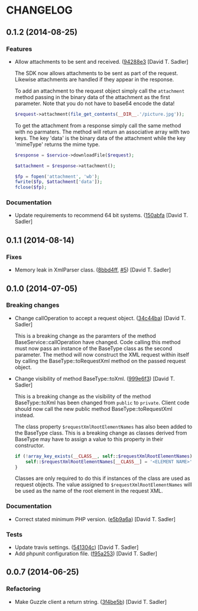 CHANGELOG
=========

0.1.2 (2014-08-25)
------------------

### Features

* Allow attachments to be sent and received. ([94288e3](https://github.com/davidtsadler/ebay-sdk/commit/94288e3a460d0d52a9cc2b6f2aca0a86130369ec) [David T. Sadler]

  The SDK now allows attachments to be sent as part of the request.
  Likewise attachments are handled if they appear in the response.

  To add an attachment to the request object simply call the `attachment`
  method passing in the binary data of the attachment as the first
  parameter. Note that you do not have to base64 encode the data!

  ```php
  $request->attachment(file_get_contents(__DIR__.'/picture.jpg'));
  ```

  To get the attachment from a response simply call the same method with
  no parmaters. The method will return an associative array with two keys.
  The key 'data' is the binary data of the attachment while the key
  'mimeType' returns the mime type.

  ```php
  $response = $service->downloadFile($request);

  $attachment = $response->attachment();

  $fp = fopen('attachment', 'wb');
  fwrite($fp, $attachment['data']);
  fclose($fp);
  ```

### Documentation

* Update requirements to recommend 64 bit systems. ([150abfa](https://github.com/davidtsadler/ebay-sdk/commit/150abfae02699875f86806fbb274d4ae98089e7f) [David T. Sadler]

0.1.1 (2014-08-14)
------------------

### Fixes

* Memory leak in XmlParser class. ([8bbd4ff](https://github.com/davidtsadler/ebay-sdk/commit/8bbd4ffde833f13936f1d1607ef559609e706a71), [#5](https://github.com/davidtsadler/ebay-sdk/issues/5)) [David T. Sadler]

0.1.0 (2014-07-05)
------------------

### Breaking changes

* Change callOperation to accept a request object. ([34c44ba](https://github.com/davidtsadler/ebay-sdk/commit/34c44ba166fc9fcac0656073ed6a68b7c5f97eea)) [David T. Sadler]

  This is a breaking change as the paramters of the method
  BaseService::callOperation have changed. Code calling this method must
  now pass an instance of the BaseType class as the second parameter. The
  method will now construct the XML request within itself by calling the
  BaseType::toRequestXml method on the passed request object.

* Change visibility of method BaseType::toXml. ([999e6f3](https://github.com/davidtsadler/ebay-sdk/commit/999e6f3877fdb4d6cd04e9615772e63b5dd53931)) [David T. Sadler]

  This is a breaking change as the visibility of the method BaseType::toXml has been
  changed from `public` to `private`. Client code should now call the new public method
  BaseType::toRequestXml instead.

  The class property `$requestXmlRootElementNames` has also been added to
  the BaseType class. This is a breaking change as classes derived from
  BaseType may have to assign a value to this property in their
  constructor.

  ```php
  if (!array_key_exists(__CLASS__, self::$requestXmlRootElementNames)) {
      self::$requestXmlRootElementNames[__CLASS__] = '<ELEMENT NAME>';
  }
  ```

  Classes are only required to do this if instances of the class are used
  as request objects. The value assigned to `$requestXmlRootElementNames`
  will be used as the name of the root element in the request XML.

### Documentation

* Correct stated minimum PHP version. ([e5b9a6a](https://github.com/davidtsadler/ebay-sdk/commit/e5b9a6ab3a4eb4a5435be9116c69c797e68d4faf)) [David T. Sadler]

### Tests

* Update travis settings. ([541304c](https://github.com/davidtsadler/ebay-sdk/commit/541304ca8a50d6ea7328967c0d3ab145d8384627)) [David T. Sadler]
* Add phpunit configuration file. ([f95a253](https://github.com/davidtsadler/ebay-sdk/commit/f95a2538b4ca89553f3beda4e1fe1ae3f030a05c)) [David T. Sadler]

0.0.7 (2014-06-25)
------------------

### Refactoring

*  Make Guzzle client a return string. ([3f4be5b](https://github.com/davidtsadler/ebay-sdk/commit/3f4be5b78230af5db521ef7fc87da86c17f31b22)) [David T. Sadler]
